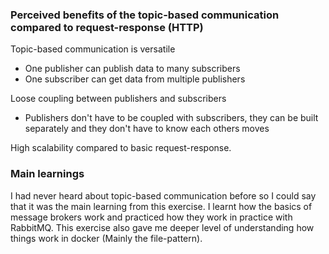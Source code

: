  ### Perceived benefits of the topic-based communication compared to request-response (HTTP)
 
 Topic-based communication is versatile
 - One publisher can publish data to many subscribers 
 - One subscriber can get data from multiple publishers
 
 Loose coupling between publishers and subscribers 
 - Publishers don't have to be coupled with subscribers, they can be built separately and they don't have to know each others moves
 
 High scalability compared to basic request-response.

 ### Main learnings
 
 I had never heard about topic-based communication before so I could say that it was the main learning from this exercise. I learnt how the basics of message brokers work and practiced how they work in practice with RabbitMQ. This exercise also gave me deeper level of understanding how things work in docker (Mainly the file-pattern). 
 
 
